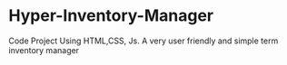 # Hyper-Inventory-Manager
Code Project Using HTML,CSS, Js. A very user friendly and simple term inventory manager 
